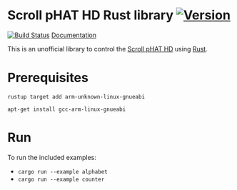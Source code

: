 # Scroll pHAT HD Rust library [![Version](https://img.shields.io/crates/v/scroll_phat_hd.svg)](https://crates.io/crates/scroll_phat_hd)
[![Build Status](https://travis-ci.org/tiziano88/scroll-phat-hd-rs.svg?branch=master)](https://travis-ci.org/tiziano88/scroll-phat-hd-rs) 
[Documentation](https://tiziano88.github.io/scroll-phat-hd-rs/scroll_phat_hd/index.html)

This is an unofficial library to control the [Scroll pHAT
HD](https://shop.pimoroni.com/products/scroll-phat-hd) using
[Rust](https://www.rust-lang.org/).

# Prerequisites

`rustup target add arm-unknown-linux-gnueabi`

`apt-get install gcc-arm-linux-gnueabi`

# Run

To run the included examples:

- `cargo run --example alphabet`
- `cargo run --example counter`

